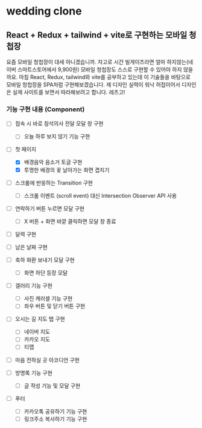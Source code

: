 # wedding clone

## React + Redux + tailwind + vite로 구현하는 모바일 청첩장

요즘 모바일 청첩장이 대세 아니겠습니까. 자고로 시간 빌게이츠라면 얼마 하지않는(네이버 스마트스토어에서 9,900원) 모바일 청첩장도 스스로 구현할 수 있어야 하지 않을까요. 마침 React, Redux, tailwind와 vite를 공부하고 있는데 이 기술들을 바탕으로 모바일 청첩장을 SPA처럼 구현해보겠습니다. 제 디자인 실력이 워낙 허접이어서 디자인은 실제 사이트를 보면서 따라해보려고 합니다. 레츠고!

### 기능 구현 내용 (Component)

- [ ] 접속 시 바로 참석의사 전달 모달 창 구현
  - [ ] 오늘 하루 보지 않기 기능 구현
- [ ] 첫 페이지

  - [x] 배경음악 음소거 토글 구현
  - [x] 투명한 배경의 꽃 날아가는 화면 겹치기

- [ ] 스크롤에 반응하는 Transition 구현
  - [ ] 스크롤 이벤트 (scroll event) 대신 Intersection Observer API 사용
- [ ] 연락하기 버튼 누르면 모달 구현
  - [ ] X 버튼 + 화면 바깥 클릭하면 모달 창 종료
- [ ] 달력 구현
- [ ] 남은 날짜 구현
- [ ] 축하 화환 보내기 모달 구현

  - [ ] 화면 하단 등장 모달

- [ ] 갤러리 기능 구현
  - [ ] 사진 캐러셀 기능 구현
  - [ ] 좌우 버튼 및 닫기 버튼 구현
- [ ] 오시는 길 지도 탭 구현
  - [ ] 네이버 지도
  - [ ] 카카오 지도
  - [ ] 티맵
- [ ] 마음 전하실 곳 아코디언 구현
- [ ] 방명록 기능 구현
  - [ ] 글 작성 기능 및 모달 구현
- [ ] 푸터
  - [ ] 카카오톡 공유하기 기능 구현
  - [ ] 링크주소 복사하기 기능 구현
